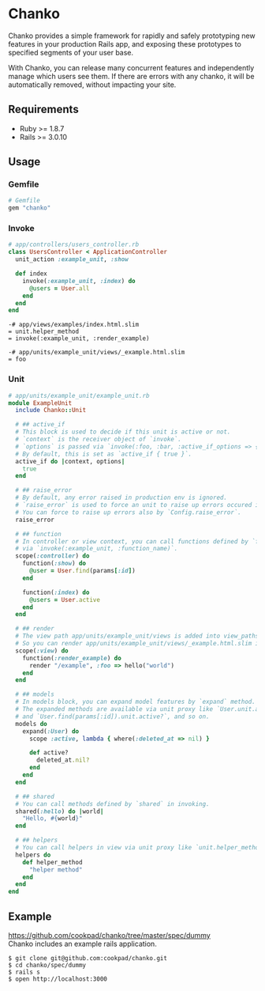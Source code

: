 # Chanko
Chanko provides a simple framework for rapidly and safely prototyping new
features in your production Rails app, and exposing these prototypes to
specified segments of your user base.

With Chanko, you can release many concurrent features and independently manage
which users see them. If there are errors with any chanko, it will be
automatically removed, without impacting your site.


## Requirements
* Ruby >= 1.8.7
* Rails >= 3.0.10


## Usage

### Gemfile
```ruby
# Gemfile
gem "chanko"
```

### Invoke
```ruby
# app/controllers/users_controller.rb
class UsersController < ApplicationController
  unit_action :example_unit, :show

  def index
    invoke(:example_unit, :index) do
      @users = User.all
    end
  end
end
```

```
-# app/views/examples/index.html.slim
= unit.helper_method
= invoke(:example_unit, :render_example)
```

```
-# app/units/example_unit/views/_example.html.slim
= foo
```

### Unit
```ruby
# app/units/example_unit/example_unit.rb
module ExampleUnit
  include Chanko::Unit

  # ## active_if
  # This block is used to decide if this unit is active or not.
  # `context` is the receiver object of `invoke`.
  # `options` is passed via `invoke(:foo, :bar, :active_if_options => { ... })`.
  # By default, this is set as `active_if { true }`.
  active_if do |context, options|
    true
  end

  # ## raise_error
  # By default, any error raised in production env is ignored.
  # `raise_error` is used to force an unit to raise up errors occured in invoking.
  # You can force to raise up errors also by `Config.raise_error`.
  raise_error

  # ## function
  # In controller or view context, you can call functions defined by `function`
  # via `invoke(:example_unit, :function_name)`.
  scope(:controller) do
    function(:show) do
      @user = User.find(params[:id])
    end

    function(:index) do
      @users = User.active
    end
  end

  # ## render
  # The view path app/units/example_unit/views is added into view_paths in invoking.
  # So you can render app/units/example_unit/views/_example.html.slim in invoking.
  scope(:view) do
    function(:render_example) do
      render "/example", :foo => hello("world")
    end
  end

  # ## models
  # In models block, you can expand model features by `expand` method.
  # The expanded methods are available via unit proxy like `User.unit.active`,
  # and `User.find(params[:id]).unit.active?`, and so on.
  models do
    expand(:User) do
      scope :active, lambda { where(:deleted_at => nil) }

      def active?
        deleted_at.nil?
      end
    end
  end

  # ## shared
  # You can call methods defined by `shared` in invoking.
  shared(:hello) do |world|
    "Hello, #{world}"
  end

  # ## helpers
  # You can call helpers in view via unit proxy like `unit.helper_method`
  helpers do
    def helper_method
      "helper method"
    end
  end
end
```


## Example
https://github.com/cookpad/chanko/tree/master/spec/dummy  
Chanko includes an example rails application.

```
$ git clone git@github.com:cookpad/chanko.git
$ cd chanko/spec/dummy
$ rails s
$ open http://localhost:3000
```
